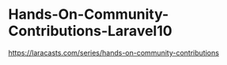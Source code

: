 # Hands-On-Community-Contributions-Laravel10
https://laracasts.com/series/hands-on-community-contributions
